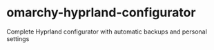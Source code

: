 # omarchy-hyprland-configurator
Complete Hyprland configurator with automatic backups and personal settings
